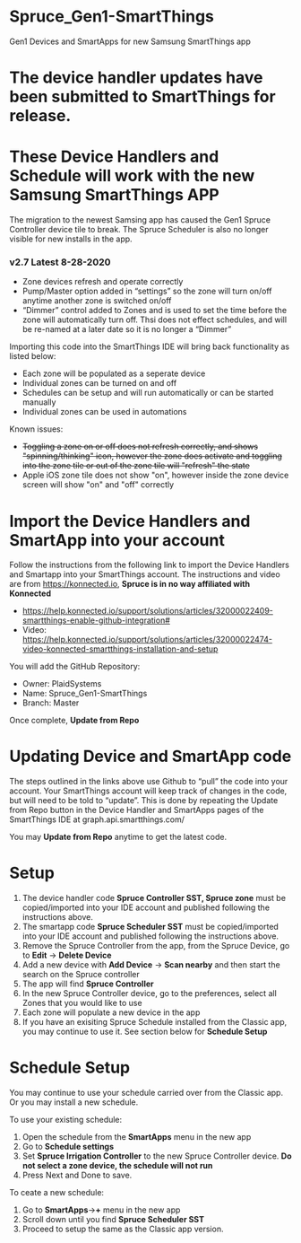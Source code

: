 # Spruce_Gen1-SmartThings
Gen1 Devices and SmartApps for new Samsung SmartThings app

# The device handler updates have been submitted to SmartThings for release.
# These Device Handlers and Schedule will work with the new Samsung SmartThings APP

The migration to the newest Samsing app has caused the Gen1 Spruce Controller device tile to break.
The Spruce Scheduler is also no longer visible for new installs in the app.

### v2.7 Latest 8-28-2020
- Zone devices refresh and operate correctly
- Pump/Master option added in “settings” so the zone will turn on/off anytime another zone is switched on/off
- “Dimmer” control added to Zones and is used to set the time before the zone will automatically turn off. Thsi does not effect schedules, and will be re-named at a later date so it is no longer a “Dimmer”

Importing this code into the SmartThings IDE will bring back functionality as listed below:
- Each zone will be populated as a seperate device
- Individual zones can be turned on and off
- Schedules can be setup and will run automatically or can be started manually
- Individual zones can be used in automations

Known issues:
- ~~Toggling a zone on or off does not refresh correctly, and shows "spinning/thinking" icon, however the zone does activate and toggling into the zone tile or out of the zone tile will "refresh" the state~~
- Apple iOS zone tile does not show "on", however inside the zone device screen will show "on" and "off" correctly

# Import the Device Handlers and SmartApp into your account

Follow the instructions from the following link to import the Device Handlers and Smartapp into your SmartThings account. The instructions and video are from https://konnected.io, **Spruce is in no way affiliated with Konnected**
- https://help.konnected.io/support/solutions/articles/32000022409-smartthings-enable-github-integration#
- Video: https://help.konnected.io/support/solutions/articles/32000022474-video-konnected-smartthings-installation-and-setup

You will add the GitHub Repository:
- Owner: PlaidSystems
- Name: Spruce_Gen1-SmartThings
- Branch: Master

Once complete, **Update from Repo**

# Updating Device and SmartApp code

The steps outlined in the links above use Github to “pull” the code into your account. Your SmartThings account will keep track of changes in the code, but will need to be told to “update”. This is done by repeating the Update from Repo button in the Device Handler and SmartApps pages of the SmartThings IDE at graph.api.smartthings.com/

You may **Update from Repo** anytime to get the latest code.

# Setup

1. The device handler code **Spruce Controller SST, Spruce zone** must be copied/imported into your IDE account and published following the instructions above.
2. The smartapp code **Spruce Scheduler SST** must be copied/imported into your IDE account and published following the instructions above.
3. Remove the Spruce Controller from the app, from the Spruce Device, go to **Edit** -> **Delete Device**
4. Add a new device with **Add Device** -> **Scan nearby** and then start the search on the Spruce controller
5. The app will find **Spruce Controller**
6. In the new Spruce Controller device, go to the preferences, select all Zones that you would like to use
7. Each zone will populate a new device in the app
8. If you have an exisiting Spruce Schedule installed from the Classic app, you may continue to use it. See section below for **Schedule Setup**

# Schedule Setup

You may continue to use your schedule carried over from the Classic app.  Or you may install a new schedule.

To use your existing schedule:
1. Open the schedule from the **SmartApps** menu in the new app
2. Go to **Schedule settings**
3. Set **Spruce Irrigation Controller** to the new Spruce Controller device.  **Do not select a zone device, the schedule will not run**
4. Press Next and Done to save.

To ceate a new schedule:
1. Go to **SmartApps**->**+** menu in the new app
2. Scroll down until you find **Spruce Scheduler SST**
3. Proceed to setup the same as the Classic app version.
